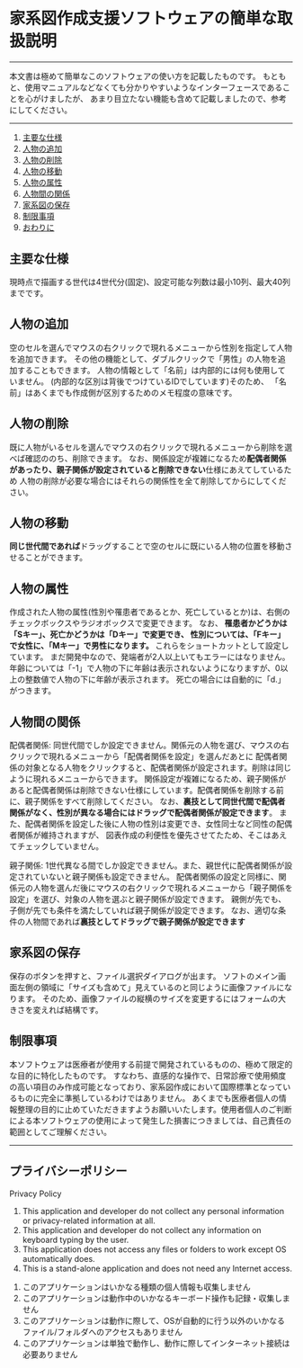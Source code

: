<body style="padding: 2ex;">
    <h1>家系図作成支援ソフトウェアの簡単な取扱説明</h1>
    <hr />
    <p>
        本文書は極めて簡単なこのソフトウェアの使い方を記載したものです。
        もともと、使用マニュアルなどなくても分かりやすいようなインターフェースであることを心がけましたが、
        あまり目立たない機能も含めて記載しましたので、参考にしてください。
    </p>
    <hr />
    <ol>
        <li><a href="#spec">主要な仕様</a></li>
        <li><a href="#add">人物の追加</a></li>
        <li><a href="#del">人物の削除</a></li>
        <li><a href="#move">人物の移動</a></li>
        <li><a href="#attr">人物の属性</a></li>
        <li><a href="#relation">人物間の関係</a></li>
        <li><a href="#save">家系図の保存</a></li>
        <li><a href="#rest">制限事項</a></li>
        <li><a href="#end">おわりに</a></li>
    </ol>

  <h2 id="spec">主要な仕様</h2>
    <p>
        現時点で描画する世代は4世代分(固定)、設定可能な列数は最小10列、最大40列までです。
    </p>

  <h2 id="add">人物の追加</h2>
    <p>
        空のセルを選んでマウスの右クリックで現れるメニューから性別を指定して人物を追加できます。
        その他の機能として、ダブルクリックで「男性」の人物を追加することもできます。
        人物の情報として「名前」は内部的には何も使用していません。
        (内部的な区別は背後でつけているIDでしています)そのため、
        「名前」はあくまでも作成側が区別するためのメモ程度の意味です。
    </p>

   <h2 id="del">人物の削除</h2>
    <p>
        既に人物がいるセルを選んでマウスの右クリックで現れるメニューから削除を選べば確認ののち、削除できます。
        なお、関係設定が複雑になるため<b>配偶者関係があったり、親子関係が設定されていると削除できない</b>仕様にあえてしているため
        人物の削除が必要な場合にはそれらの関係性を全て削除してからにしてください。
    </p>

  <h2 id="move">人物の移動</h2>
    <p>
        <b>同じ世代間であれば</b>ドラッグすることで空のセルに既にいる人物の位置を移動させることができます。
    </p>

  <h2 id="move">人物の属性</h2>
    <p>
        作成された人物の属性(性別や罹患者であるとか、死亡しているとか)は、右側のチェックボックスやラジオボックスで変更できます。
        なお、<b>
            罹患者かどうかは「Sキー」、死亡かどうかは「Dキー」で変更でき、
            性別については、「Fキー」で女性に、「Mキー」で男性になります。
        </b>
        これらをショートカットとして設定しています。
        まだ開発中なので、発端者が2人以上いてもエラーにはなりません。
        年齢については「-1」で人物の下に年齢は表示されないようになりますが、0以上の整数値で人物の下に年齢が表示されます。
        死亡の場合には自動的に「d.」がつきます。
    </p>

   <h2 id="relation">人物間の関係</h2>
    <p>
        配偶者関係: 同世代間でしか設定できません。関係元の人物を選び、マウスの右クリックで現れるメニューから「配偶者関係を設定」を選んだあとに
        配偶者関係の対象となる人物をクリックすると、配偶者関係が設定されます。削除は同じように現れるメニューからできます。
        関係設定が複雑になるため、親子関係があると配偶者関係は削除できない仕様にしています。配偶者関係を削除する前に、親子関係をすべて削除してください。
        なお、<b>裏技として同世代間で配偶者関係がなく、性別が異なる場合にはドラッグで配偶者関係が設定できます</b>。
        また、配偶者関係を設定した後に人物の性別は変更でき、女性同士など同性の配偶者関係が維持されますが、
        図表作成の利便性を優先させてたため、そこはあえてチェックしていません。
    </p>

  <p>
        親子関係: 1世代異なる間でしか設定できません。また、親世代に配偶者関係が設定されていないと親子関係も設定できません。
        配偶者関係の設定と同様に、関係元の人物を選んだ後にマウスの右クリックで現れるメニューから「親子関係を設定」を選び、対象の人物を選ぶと親子関係が設定できます。
        親側が先でも、子側が先でも条件を満たしていれば親子関係が設定できます。
        なお、適切な条件の人物間であれば<b>裏技としてドラッグで親子関係が設定できます</b>
    </p>

   <h2 id="save">家系図の保存</h2>
    <p>
        保存のボタンを押すと、ファイル選択ダイアログが出ます。
        ソフトのメイン画面左側の領域に「サイズも含めて」見えているのと同じように画像ファイルになります。
        そのため、画像ファイルの縦横のサイズを変更するにはフォームの大きさを変えれば結構です。
    </p>


  <h2 id="rest">制限事項</h2>
    <p>
        本ソフトウェアは医療者が使用する前提で開発されているものの、極めて限定的な目的に特化したものです。
        すなわち、直感的な操作で、日常診療で使用頻度の高い項目のみ作成可能となっており、家系図作成において国際標準となっているものに完全に準拠しているわけではありません。
        あくまでも医療者個人の情報整理の目的に止めていただきますようお願いいたします。使用者個人のご判断による本ソフトウェアの使用によって発生した損害につきましては、自己責任の範囲としてご理解ください。
    </p>
    <hr />

  <h2 id="rest">プライバシーポリシー</h2>
<p>
Privacy Policy
<ol>
    <li>This application and developer do not collect any personal information or privacy-related information at all.</li>
    <li>This application and developer do not collect any information on keyboard typing by the user.</li>
    <li>This application does not access any files or folders to work except OS automatically does.</li>
    <li>This is a stand-alone application and does not need any Internet access.</li>
</ol>
<ol>
    <li>このアプリケーションはいかなる種類の個人情報も収集しません</li>
    <li>このアプリケーションは動作中のいかなるキーボード操作も記録・収集しません</li>
    <li>このアプリケーションは動作に際して、OSが自動的に行う以外のいかなるファイル/フォルダへのアクセスもありません</li>
    <li>このアプリケーションは単独で動作し、動作に際してインターネット接続は必要ありません</li>
</ol>
</p>

</body>
